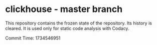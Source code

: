 # clickhouse - master branch

This repository contains the frozen state of the repository.
Its history is cleared. It is used only for static code
analysis with Codacy.

Commit Time: 1734546951